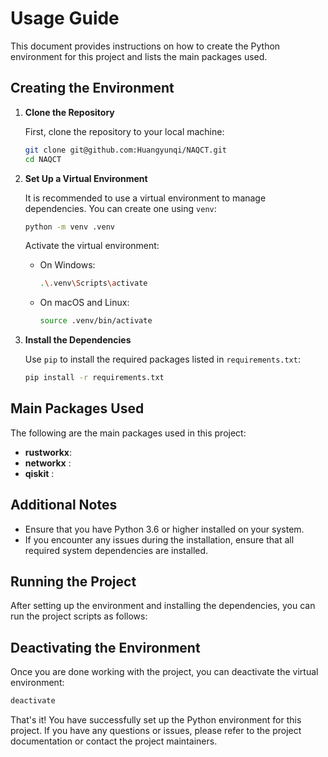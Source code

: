 # Usage Guide

This document provides instructions on how to create the Python environment for this project and lists the main packages used.

## Creating the Environment

1. **Clone the Repository**

   First, clone the repository to your local machine:

   ```bash
   git clone git@github.com:Huangyunqi/NAQCT.git
   cd NAQCT
   ```

2. **Set Up a Virtual Environment**

   It is recommended to use a virtual environment to manage dependencies. You can create one using `venv`:

   ```bash
   python -m venv .venv
   ```

   Activate the virtual environment:

   - On Windows:

     ```bash
     .\.venv\Scripts\activate
     ```

   - On macOS and Linux:

     ```bash
     source .venv/bin/activate
     ```

3. **Install the Dependencies**

   Use `pip` to install the required packages listed in `requirements.txt`:

   ```bash
   pip install -r requirements.txt
   ```

## Main Packages Used

The following are the main packages used in this project:

- **rustworkx**:
- **networkx** :
- **qiskit** :

## Additional Notes

- Ensure that you have Python 3.6 or higher installed on your system.
- If you encounter any issues during the installation, ensure that all required system dependencies are installed.

## Running the Project

After setting up the environment and installing the dependencies, you can run the project scripts as follows:

<!-- ```bash
python main.py
``` -->


## Deactivating the Environment

Once you are done working with the project, you can deactivate the virtual environment:

```bash
deactivate
```

That's it! You have successfully set up the Python environment for this project. If you have any questions or issues, please refer to the project documentation or contact the project maintainers.
